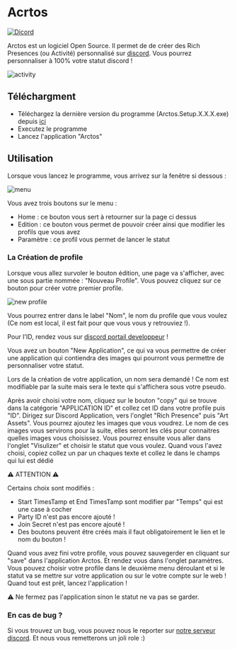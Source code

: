 # Acrtos
[![Dicord](https://discordapp.com/api/guilds/926649063334608956/widget.png)](https://discord.gg/bvQTMmQUQp)

Arctos est un logiciel Open Source. Il permet de de créer des Rich Presences (ou Activité) personnalisé sur [discord](https://discord.com/). Vous pourrez personnaliser à 100% votre statut discord !

![activity](https://user-images.githubusercontent.com/96929601/148813699-3de22608-ede7-4833-9999-07da1bd5f408.png)

## Téléchargment
* Téléchargez la dernière version du programme (Arctos.Setup.X.X.X.exe) depuis [ici](https://github.com/ZaryusDev/Arctos/releases)
* Executez le programme
* Lancez l'application "Arctos"

## Utilisation
Lorsque vous lancez le programme, vous arrivez sur la fenêtre si dessous :

![menu](https://user-images.githubusercontent.com/96929601/148816184-3cddf0e1-4a94-4e7f-8138-08ed2e7d302d.png)

Vous avez  trois boutons sur le menu : 
* Home : ce bouton vous sert à retourner sur la page ci dessus
* Edition : ce bouton vous permet de pouvoir créer ainsi que modifier les profils que vous avez
* Paramètre : ce profil vous permet de lancer le statut

### La Création de profile 
Lorsque vous allez survoler le bouton édition, une page va s'afficher, avec une sous partie nommée : "Nouveau Profile". Vous pouvez cliquez sur ce bouton pour créer votre premier profile.

![new profile](https://user-images.githubusercontent.com/96929601/148816754-9e5f2351-b80d-4df7-a2fa-54b9d1f7c28e.png)

Vous pourrez entrer dans le label "Nom", le nom du profile que vous voulez (Ce nom est local, il est fait pour que vous vous y retrouviez !). 

Pour l'ID, rendez vous sur [discord portail developpeur](https://discord.com/developers/applications/) ! 

Vous avez un bouton "New Application", ce qui va vous permettre de créer une application qui contiendra des images qui pourront vous permettre de personnaliser votre statut. 

Lors de la création de votre application, un nom sera demandé ! Ce nom est modifiable par la suite mais sera le texte qui s'affichera sous votre pseudo. 

Après avoir choisi votre nom, cliquez sur le bouton "copy" qui se trouve dans la catégorie "APPLICATION ID" et collez cet ID dans votre profile puis "ID". Dirigez sur Discord Application, vers l'onglet "Rich Presence" puis "Art Assets".
Vous pourrez ajoutez les images que vous voudrez. Le nom de ces images vous servirons pour la suite, elles seront les clés pour connaitres quelles images vous choisissez. 
Vous pourrez ensuite vous aller dans l'onglet "Visulizer" et choisir le statut que vous voulez. 
Quand vous l'avez choisi, copiez collez un par un chaques texte et collez le dans le champs qui lui est dédié 

⚠️ ATTENTION ⚠️

Certains choix sont modifiés :
* Start TimesTamp et End TimesTamp sont modifier par "Temps" qui est une case à cocher
* Party ID n'est pas encore ajouté !
* Join Secret n'est pas encore ajouté !
* Des boutons peuvent être créés mais il faut obligatoirement le lien et le nom du bouton !

Quand vous avez fini votre profile, vous pouvez sauvegerder en cliquant sur "save" dans l'application Arctos.
Et rendez vous dans l'onglet paramètres. Vous pouvez choisir votre profile dans le deuxième menu déroulant et si le statut va se mettre sur votre application ou sur le votre compte sur le web ! 
Quand tout est prêt, lancez l'application !

⚠️ Ne fermez pas l'application sinon le statut ne va pas se garder. 


### En cas de bug ?
Si vous trouvez un bug, vous pouvez nous le reporter sur [notre serveur discord](https://discord.gg/bvQTMmQUQp). Et nous vous remetterons un joli role :)
